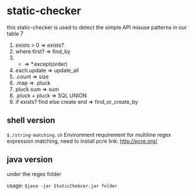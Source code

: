 # static-checker
this static-checker is used to detect the simple API misuse patterns in our table 7
1. exists > 0 => exists?
2. where.first? => find_by
3. * => *.except(order)
4. each.update => update_all
5. .count => size
6. .map => .pluck
7. pluck.sum => sum
8. .pluck + pluck => SQL UNION
9. if exists? find else create end => find_or_create_by
## shell version 
```$./string-matching.sh```
Environment requirement
for multiline regex expression matching, need to install pcre
link: http://pcre.org/

## java version

under the regex folder

usage: 
```$java -jar StaticChekcer.jar folder```



